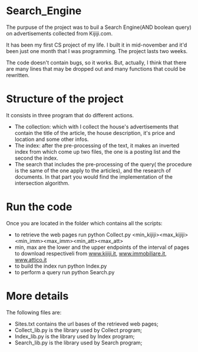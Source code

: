 # Search_Engine
The purpuse of the project was to buil a Search Engine(AND boolean query) on advertisements collected from Kijiji.com. 

It has been my first CS project of my life. I built it in mid-november and it'd been just one month that I was programming. The project lasts two weeks. 

The code doesn't contain bugs, so it works. But, actually, I think that there are many lines that may be dropped out and many functions that could be rewritten.

# Structure of the project
It consists in three program that do different actions. 
- The collection: which with I collect the house's advertisements that contain the title of the article, the house description, it's price and location and some other infos.
- The index: after the pre-processing of the text, it makes an inverted index from which come up two files, the one is a posting list and the second the index.
- The search that includes the pre-processing of the query( the procedure is the same of the one apply to the articles), and the research of documents. In that part you would find the implementation of the intersection algorithm.

# Run the code
Once you are located in the folder which contains all the scripts:
- to retrieve the web pages run 
python Collect.py <min_kijiji><max_kijiji><min_imm><max_imm><min_att><max_att>
- min, max are the lower and the upper endpoints of the interval of pages to download respectiveli from www.kijiji.it, www.immobiliare.it, www.attico.it
- to build the index run
python Index.py
- to perform a query run
python Search.py

# More details
The following files are:
- Sites.txt contains the url bases of the retrieved web pages;
- Collect_lib.py is the library used by Collect program;
- Index_lib.py is the library used by Index program;
- Search_lib.py is the library used by Search program;

